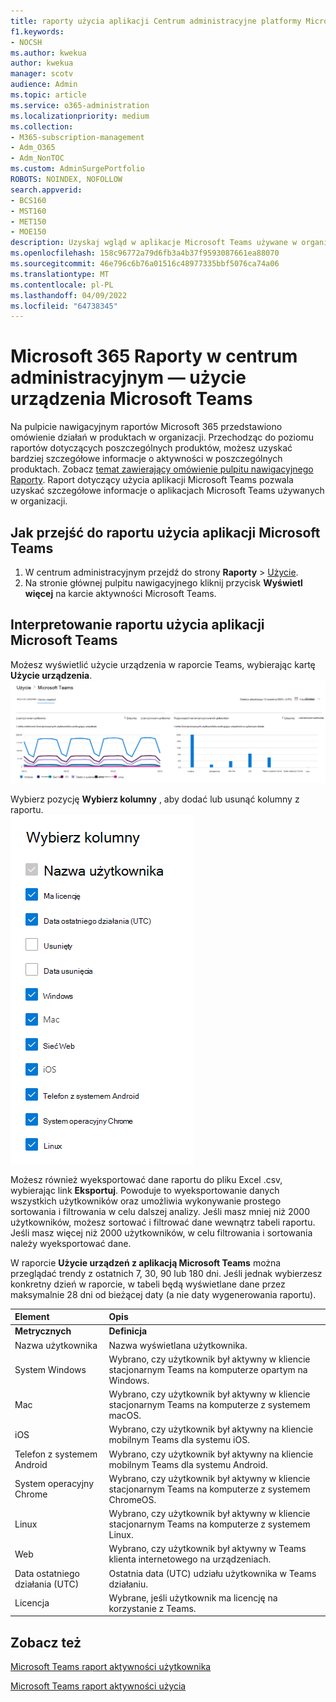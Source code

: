 ```yaml
---
title: raporty użycia aplikacji Centrum administracyjne platformy Microsoft 365 Teams
f1.keywords:
- NOCSH
ms.author: kwekua
author: kwekua
manager: scotv
audience: Admin
ms.topic: article
ms.service: o365-administration
ms.localizationpriority: medium
ms.collection:
- M365-subscription-management
- Adm_O365
- Adm_NonTOC
ms.custom: AdminSurgePortfolio
ROBOTS: NOINDEX, NOFOLLOW
search.appverid:
- BCS160
- MST160
- MET150
- MOE150
description: Uzyskaj wgląd w aplikacje Microsoft Teams używane w organizacji, uzyskując raport użycia aplikacji Microsoft Teams z raportów Microsoft 365.
ms.openlocfilehash: 158c96772a79d6fb3a4b37f9593087661ea88070
ms.sourcegitcommit: 46e796c6b76a01516c48977335bbf5076ca74a06
ms.translationtype: MT
ms.contentlocale: pl-PL
ms.lasthandoff: 04/09/2022
ms.locfileid: "64738345"
---
```

# <a name="microsoft-365-reports-in-the-admin-center---microsoft-teams-device-usage"></a>Microsoft 365 Raporty w centrum administracyjnym — użycie urządzenia Microsoft Teams

Na pulpicie nawigacyjnym raportów Microsoft 365 przedstawiono omówienie działań w produktach w organizacji. Przechodząc do poziomu raportów dotyczących poszczególnych produktów, możesz uzyskać bardziej szczegółowe informacje o aktywności w poszczególnych produktach. Zobacz [temat zawierający omówienie pulpitu nawigacyjnego Raporty](activity-reports.md). Raport dotyczący użycia aplikacji Microsoft Teams pozwala uzyskać szczegółowe informacje o aplikacjach Microsoft Teams używanych w organizacji.
  
## <a name="how-to-get-to-the-microsoft-teams-app-usage-report"></a>Jak przejść do raportu użycia aplikacji Microsoft Teams

1. W centrum administracyjnym przejdź do strony **Raporty** \> <a href="https://go.microsoft.com/fwlink/p/?linkid=2074756" target="_blank">Użycie</a>. 
2. Na stronie głównej pulpitu nawigacyjnego kliknij przycisk **Wyświetl więcej** na karcie aktywności Microsoft Teams.
  
## <a name="interpret-the-microsoft-teams-app-usage-report"></a>Interpretowanie raportu użycia aplikacji Microsoft Teams

Możesz wyświetlić użycie urządzenia w raporcie Teams, wybierając kartę **Użycie urządzenia**.<br/>![Microsoft 365 raporty — Microsoft Teams użycie urządzenia.](../../media/e46c7f7c-8371-4a20-ae82-b20df64b0205.png)

Wybierz pozycję **Wybierz kolumny** , aby dodać lub usunąć kolumny z raportu.  <br/> ![Teams raport urządzenia użytkownika — wybierz kolumny.](../../media/3358d5d9-931b-4d30-931f-450b2f5717da.png)

Możesz również wyeksportować dane raportu do pliku Excel .csv, wybierając link **Eksportuj**. Powoduje to wyeksportowanie danych wszystkich użytkowników oraz umożliwia wykonywanie prostego sortowania i filtrowania w celu dalszej analizy. Jeśli masz mniej niż 2000 użytkowników, możesz sortować i filtrować dane wewnątrz tabeli raportu. Jeśli masz więcej niż 2000 użytkowników, w celu filtrowania i sortowania należy wyeksportować dane. 

W raporcie **Użycie urządzeń z aplikacją Microsoft Teams** można przeglądać trendy z ostatnich 7, 30, 90 lub 180 dni. Jeśli jednak wybierzesz konkretny dzień w raporcie, w tabeli będą wyświetlane dane przez maksymalnie 28 dni od bieżącej daty (a nie daty wygenerowania raportu).
  
|Element|Opis|
|:-----|:-----|
|**Metrycznych**|**Definicja**|
|Nazwa użytkownika  <br/> |Nazwa wyświetlana użytkownika.  <br/> |
|System Windows  <br/> |Wybrano, czy użytkownik był aktywny w kliencie stacjonarnym Teams na komputerze opartym na Windows.  <br/> |
|Mac  <br/> |Wybrano, czy użytkownik był aktywny w kliencie stacjonarnym Teams na komputerze z systemem macOS.  <br/> |
|iOS  <br/> |Wybrano, czy użytkownik był aktywny na kliencie mobilnym Teams dla systemu iOS.  <br/> |
|Telefon z systemem Android  <br/> | Wybrano, czy użytkownik był aktywny na kliencie mobilnym Teams dla systemu Android.  <br/> |
|System operacyjny Chrome  <br/> |Wybrano, czy użytkownik był aktywny w kliencie stacjonarnym Teams na komputerze z systemem ChromeOS.|
|Linux  <br/> | Wybrano, czy użytkownik był aktywny w kliencie stacjonarnym Teams na komputerze z systemem Linux.  <br/> |
|Web  <br/> |Wybrano, czy użytkownik był aktywny w Teams klienta internetowego na urządzeniach.|
|Data ostatniego działania (UTC)  <br/> |Ostatnia data (UTC) udziału użytkownika w Teams działaniu.  <br/> |
|Licencja|Wybrane, jeśli użytkownik ma licencję na korzystanie z Teams.|

## <a name="see-also"></a>Zobacz też
[Microsoft Teams raport aktywności użytkownika](../activity-reports/microsoft-teams-user-activity-preview.md) 

[Microsoft Teams raport aktywności użycia](../activity-reports/microsoft-teams-usage-activity.md) 
